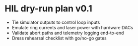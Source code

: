 # HIL dry-run plan v0.1

- Tie simulator outputs to control loop inputs
- Emulate ring currents and laser power with hardware DACs
- Validate abort paths and telemetry logging end-to-end
- Dress rehearsal checklist with go/no-go gates

